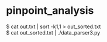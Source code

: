 # pinpoint_analysis
$ cat out.txt | sort -k1,1 > out_sorted.txt  
$ cat out_sorted.txt | ./data_parser3.py
